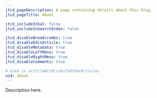 ```yaml
---
jtcd_pageDescription: A page containing details about this blog.
jtcd_pageTitle: About

jtcd_includeInSal: false
jtcd_includeInSearchIndex: false

jtcd_disableBreadcrumbs: true
jtcd_disableEditArticle: true
jtcd_disableMetadata: true
jtcd_disableLeftMenu: true
jtcd_disableRightMenu: true
jtcd_disableComments: true

# Used in articleWithLinksToOtherArticles
uid: about
---
```


Description here.